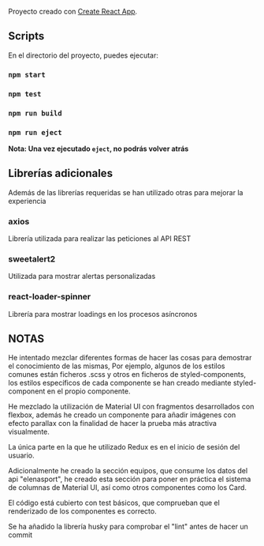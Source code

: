 Proyecto creado con [Create React App](https://github.com/facebook/create-react-app).

## Scripts

En el directorio del proyecto, puedes ejecutar:

### `npm start`

### `npm test`

### `npm run build`

### `npm run eject`

**Nota: Una vez ejecutado `eject`, no podrás volver atrás**


## Librerías adicionales

Además de las librerías requeridas se han utilizado otras para mejorar la experiencia

### axios

Librería utilizada para realizar las peticiones al API REST

### sweetalert2

Utilizada para mostrar alertas personalizadas 

### react-loader-spinner

Librería para mostrar loadings en los procesos asíncronos


## NOTAS

He intentado mezclar diferentes formas de hacer las cosas para demostrar el conocimiento de las mismas,
Por ejemplo, algunos de los estilos comunes están ficheros .scss y otros en ficheros de styled-components, los estilos específicos de cada componente se han creado mediante styled-component en el propio componente. 

He mezclado la utilización de Material UI con fragmentos desarrollados con flexbox, además he creado un componente para añadir imágenes con efecto parallax con la finalidad de hacer la prueba más atractiva visualmente.

La única parte en la que he utilizado Redux es en el inicio de sesión del usuario.

Adicionalmente he creado la sección equipos, que consume los datos del api "elenasport", he creado esta sección para poner en práctica el sistema de columnas de Material UI, así como otros componentes como los Card.

El código está cubierto con test básicos, que comprueban que el renderizado de los componentes es correcto.

Se ha añadido la librería husky para comprobar el "lint" antes de hacer un commit